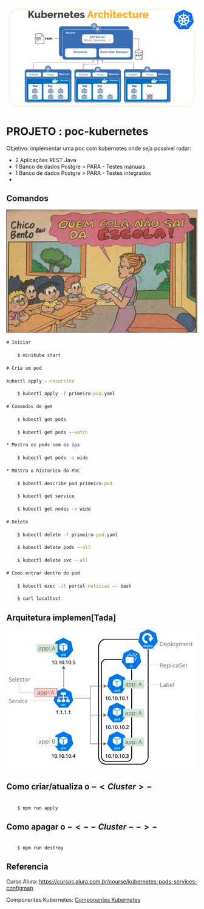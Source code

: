 
<picture>
  <source media="(prefers-color-scheme: dark)" srcset="./docs/banner.jpeg">
  <source media="(prefers-color-scheme: light)" srcset="./docs/banner.jpeg">
  <img alt="Shows an illustrated sun in light color mode and a moon with stars in dark color mode." src="./docs/banner.jpeg">
</picture>


# PROJETO : poc-kubernetes

Objetivo: implementar uma poc com kubernetes onde seja possivel rodar:

- 2 Aplicações REST Java
- 1 Banco de dados Postgre > PARA - Testes manuais
- 1 Banco de dados Postgre > PARA - Testes integrados
- 

## Comandos

![img](./docs/quem-nao-cola.jpeg)

```cmd
# Iniciar

    $ minikube start

# Cria um pod

kubectl apply --recursive

    $ kubectl apply -f primeiro-pod.yaml

# Comandos de get

    $ kubectl get pods

    $ kubectl get pods --watch

* Mostra os pods com os ips

    $ kubectl get pods -o wide

* Mostra o historico do POC

    $ kubectl describe pod primeiro-pod

    $ kubectl get service

    $ kubectl get nodes -o wide

# Delete 

    $ kubectl delete -f primeiro-pod.yaml

    $ kubectl delete pods --all

    $ kubectl delete svc --all

# Como entrar dentro do pod

    $ kubectl exec -it portal-noticias -- bash

    $ curl localhost

```

## Arquitetura implemen[Tada]

![img](./docs/arquitetura.jpeg)

## Como criar/atualiza o $- <Cluster> -$

```cmd

    $ npm run apply

```

## Como apagar o $- <--Cluster--> -$

```cmd

    $ npm run destroy

```

## Referencia

Curso Alura: https://cursos.alura.com.br/course/kubernetes-pods-services-configmap

Componentes Kubernetes: [Componentes Kubernetes](./README--Componentes_Kubernetes--.md)

